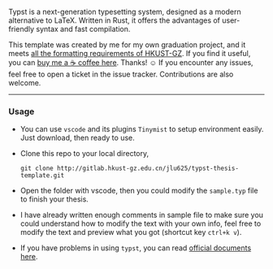 Typst is a next-generation typesetting system, designed as a modern alternative to LaTeX. Written in Rust, it offers the advantages of user-friendly syntax and fast compilation.

This template was created by me for my own graduation project, and it meets [all the formatting requirements of HKUST-GZ](https://fytgs.hkust-gz.edu.cn/wp-content/uploads/2025/09/Guidelines-on-Thesis-Preparation.pdf).
If you find it useful, you can [buy me a ☕️ coffee here](https://www.buymeacoffee.com/jwangl5). Thanks! ☺️
If you encounter any issues, feel free to open a ticket in the issue tracker. 
Contributions are also welcome.

--- 

### Usage

+ You can use `vscode` and its plugins `Tinymist` to setup environment easily. Just download, then ready to use.

+ Clone this repo to your local directory, 
    ```git
    git clone http://gitlab.hkust-gz.edu.cn/jlu625/typst-thesis-template.git
    ```

+ Open the folder with vscode, then you could modify the `sample.typ` file to finish your thesis. 

+ I have already written enough comments in sample file to make sure you could understand how to modify the text with your own info, feel free to modify the text and preview what you got (shortcut key `ctrl+k v`).

+ If you have problems in using `typst`, you can read [official documents here](https://typst.app/docs/).
